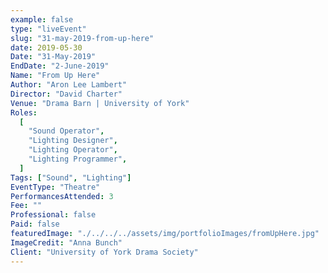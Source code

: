 ```yaml
---
example: false
type: "liveEvent"
slug: "31-may-2019-from-up-here"
date: 2019-05-30
Date: "31-May-2019"
EndDate: "2-June-2019"
Name: "From Up Here"
Author: "Aron Lee Lambert"
Director: "David Charter"
Venue: "Drama Barn | University of York"
Roles:
  [
    "Sound Operator",
    "Lighting Designer",
    "Lighting Operator",
    "Lighting Programmer",
  ]
Tags: ["Sound", "Lighting"]
EventType: "Theatre"
PerformancesAttended: 3
Fee: ""
Professional: false
Paid: false
featuredImage: "./../../../assets/img/portfolioImages/fromUpHere.jpg"
ImageCredit: "Anna Bunch"
Client: "University of York Drama Society"
---
```


